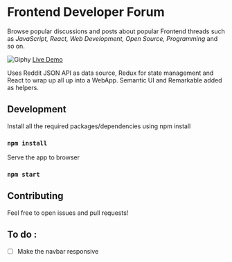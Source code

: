 # Frontend Developer Forum

Browse popular discussions and posts about popular Frontend threads such as _JavaScript, React, Web Development, Open Source, Programming_ and so on.

![Giphy](https://media.giphy.com/media/4NtPrzG6Wc45V2m2oA/giphy.gif)
[Live Demo](https://piyushbhangale.github.io/Reddit-frontend-react/)

Uses Reddit JSON API as data source, Redux for state management and React to wrap up all up into a WebApp. Semantic UI and Remarkable added as helpers.

## Development

Install all the required packages/dependencies using npm install

### `npm install`

Serve the app to browser

### `npm start`

## Contributing

Feel free to open issues and pull requests!

## To do :
- [ ] Make the navbar responsive
